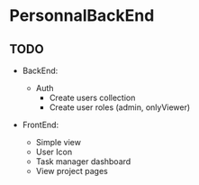 # PersonnalBackEnd

## TODO 

- BackEnd: 
  - Auth 
    - Create users collection 
    - Create user roles (admin, onlyViewer)

- FrontEnd: 
  - Simple view
  - User Icon
  - Task manager dashboard
  - View project pages
 
